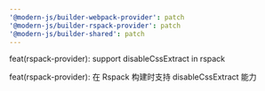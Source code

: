 ```yaml
---
'@modern-js/builder-webpack-provider': patch
'@modern-js/builder-rspack-provider': patch
'@modern-js/builder-shared': patch
---
```


feat(rspack-provider): support disableCssExtract in rspack

feat(rspack-provider): 在 Rspack 构建时支持 disableCssExtract 能力
